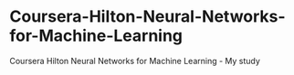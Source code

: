 # Coursera-Hilton-Neural-Networks-for-Machine-Learning
Coursera Hilton Neural Networks for Machine Learning - My study
